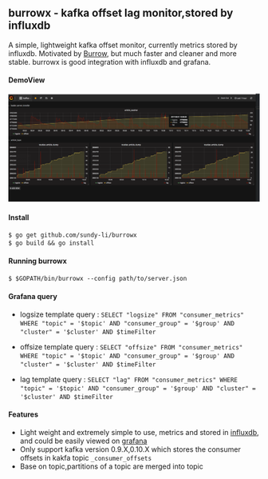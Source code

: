 ## burrowx - kafka offset lag monitor,stored by influxdb

A simple, lightweight kafka offset monitor, currently metrics stored by influxdb. Motivated by   [Burrow](https://github.com/linkedin/Burrow), but much faster and cleaner and more stable. burrowx is good integration with influxdb and grafana.


#### DemoView
![burrowx with influxdb and granfana](./doc/demo.png)

#### Install
```
$ go get github.com/sundy-li/burrowx
$ go build && go install
```

#### Running burrowx
```
$ $GOPATH/bin/burrowx --config path/to/server.json
```


#### Grafana query

 - logsize template query  : `SELECT "logsize" FROM "consumer_metrics" WHERE "topic" = '$topic' AND "consumer_group" = '$group' AND "cluster" = '$cluster' AND $timeFilter`  
 
 - offsize template query  : `SELECT "offsize" FROM "consumer_metrics" WHERE "topic" = '$topic' AND "consumer_group" = '$group' AND "cluster" = '$cluster' AND $timeFilter`  

 - lag template query  : `SELECT "lag" FROM "consumer_metrics" WHERE "topic" = '$topic' AND "consumer_group" = '$group' AND "cluster" = '$cluster' AND $timeFilter`  



#### Features
 - Light weight and extremely simple to use, metrics and stored in [influxdb](https://github.com/influxdata/influxdb),  and could be easily viewed on [grafana](https://github.com/grafana/grafana)
 - Only support kafka version 0.9.X,0.10.X which stores the consumer offsets in kakfa topic `_consumer_offsets`
 - Base on topic,partitions of a topic are merged into topic
